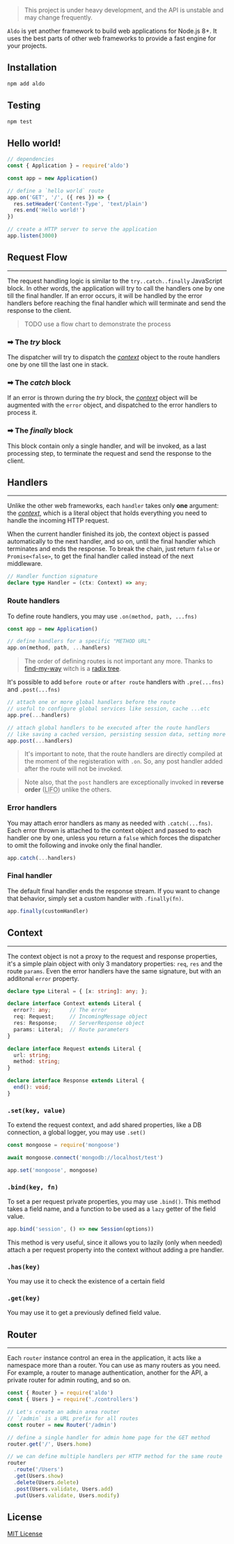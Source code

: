
> This project is under heavy development, and the API is unstable and may change frequently.

`Aldo` is yet another framework to build web applications for Node.js 8+.
It uses the best parts of other web frameworks to provide a fast engine for your projects.

## Installation
```bash
npm add aldo
```

## Testing
```bash
npm test
```

## Hello world!
```js
// dependencies
const { Application } = require('aldo')

const app = new Application()

// define a `hello world` route
app.on('GET', '/', ({ res }) => {
  res.setHeader('Content-Type', 'text/plain')
  res.end('Hello world!')
})

// create a HTTP server to serve the application
app.listen(3000)
```

## Request Flow
---
The request handling logic is similar to the `try..catch..finally` JavaScript block.
In other words, the application will try to call the handlers one by one till the final handler.
If an error occurs, it will be handled by the error handlers before reaching the final handler which will terminate and send the response to the client.

> TODO use a flow chart to demonstrate the process

### &#10145; The ***try*** block
The dispatcher will try to dispatch the [*context*](#context) object to the route handlers one by one till the last one in stack.

### &#10145; The ***catch*** block
If an error is thrown during the *try* block, the [*context*](#context) object will be augmented with the `error` object, and dispatched to the error handlers to process it.

### &#10145; The ***finally*** block
This block contain only a single handler, and will be invoked, as a last processing step, to terminate the request and send the response to the client.

## Handlers
---
Unlike the other web frameworks, each `handler` takes only **one** argument: the [*context*](#context), which is a literal object that holds everything you need to handle the incoming HTTP request.

When the current handler finished its job, the context object is passed automatically to the next handler, and so on, until the final handler which terminates and ends the response.
To break the chain, just return `false` or `Promise<false>`, to get the final handler called instead of the next middleware.

```ts
// Handler function signature
declare type Handler = (ctx: Context) => any;
```

### Route handlers
To define route handlers, you may use `.on(method, path, ...fns)`
```js
const app = new Application()

// define handlers for a specific "METHOD URL"
app.on(method, path, ...handlers)
```

> The order of defining routes is not important any more. Thanks to [find-my-way](https://npmjs.com/find-my-way) witch is a [radix tree](https://en.wikipedia.org/wiki/Radix_tree).

It's possible to add `before route` or `after route` handlers with `.pre(...fns)` and `.post(...fns)`

```js
// attach one or more global handlers before the route
// useful to configure global services like session, cache ...etc
app.pre(...handlers)

// attach global handlers to be executed after the route handlers
// like saving a cached version, persisting session data, setting more headers ...etc
app.post(...handlers)
```

> It's important to note, that the route handlers are directly compiled at the moment of the registeration with `.on`. So, any post handler added after the route will not be invoked.

> Note also, that the `post` handlers are exceptionally invoked in **reverse order** (<abbr title="Last In First Out">LIFO</abbr>) unlike the others.

### Error handlers
You may attach error handlers as many as needed with `.catch(...fns)`.
Each error thrown is attached to the context object and passed to each handler one by one, unless you return a `false` which forces the dispatcher to omit the following and invoke only the final handler.

```js
app.catch(...handlers)
```

### Final handler
The default final handler ends the response stream.
If you want to change that behavior, simply set a custom handler with `.finally(fn)`.

```js
app.finally(customHandler)
```

## Context
---
The context object is not a proxy to the request and response properties, it's a simple plain object with only 3 mandatory properties: `req`, `res` and the route `params`.
Even the error handlers have the same signature, but with an additonal `error` property.

```ts
declare type Literal = { [x: string]: any; };

declare interface Context extends Literal {
  error?: any;      // The error
  req: Request;     // IncomingMessage object
  res: Response;    // ServerResponse object
  params: Literal;  // Route parameters
}

declare interface Request extends Literal {
  url: string;
  method: string;
}

declare interface Response extends Literal {
  end(): void;
}
```

### `.set(key, value)`
To extend the request context, and add shared properties, like a DB connection, a global logger, you may use `.set()`
```js
const mongoose = require('mongoose')

await mongoose.connect('mongodb://localhost/test')

app.set('mongoose', mongoose)
```

### `.bind(key, fn)`
To set a per request private properties, you may use `.bind()`. This method takes a field name, and a function to be used as a `lazy` getter of the field value.

```js
app.bind('session', () => new Session(options))
```

This method is very useful, since it allows you to lazily (only when needed) attach a per request property into the context without adding a pre handler.

### `.has(key)`
You may use it to check the existence of a certain field

### `.get(key)`
You may use it to get a previously defined field value.

## Router
---
Each `router` instance control an erea in the application, it acts like a namespace more than a router.
You can use as many routers as you need. For example, a router to manage authentication, another for the API, a private router for admin routing, and so on.

```js
const { Router } = require('aldo')
const { Users } = require('./controllers')

// Let's create an admin area router
// `/admin` is a URL prefix for all routes
const router = new Router('/admin')

// define a single handler for admin home page for the GET method
router.get('/', Users.home)

// we can define multiple handlers per HTTP method for the same route
router
  .route('/Users')
  .get(Users.show)
  .delete(Users.delete)
  .post(Users.validate, Users.add)
  .put(Users.validate, Users.modify)
```

## License
[MIT License](https://opensource.org/licenses/MIT)
